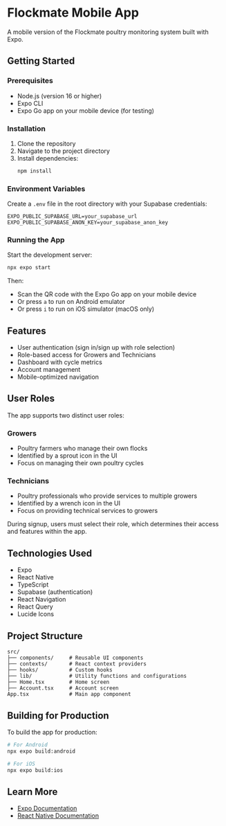 # Flockmate Mobile App

A mobile version of the Flockmate poultry monitoring system built with Expo.

## Getting Started

### Prerequisites

- Node.js (version 16 or higher)
- Expo CLI
- Expo Go app on your mobile device (for testing)

### Installation

1. Clone the repository
2. Navigate to the project directory
3. Install dependencies:
   ```bash
   npm install
   ```

### Environment Variables

Create a `.env` file in the root directory with your Supabase credentials:

```env
EXPO_PUBLIC_SUPABASE_URL=your_supabase_url
EXPO_PUBLIC_SUPABASE_ANON_KEY=your_supabase_anon_key
```

### Running the App

Start the development server:
```bash
npx expo start
```

Then:
- Scan the QR code with the Expo Go app on your mobile device
- Or press `a` to run on Android emulator
- Or press `i` to run on iOS simulator (macOS only)

## Features

- User authentication (sign in/sign up with role selection)
- Role-based access for Growers and Technicians
- Dashboard with cycle metrics
- Account management
- Mobile-optimized navigation

## User Roles

The app supports two distinct user roles:

### Growers
- Poultry farmers who manage their own flocks
- Identified by a sprout icon in the UI
- Focus on managing their own poultry cycles

### Technicians
- Poultry professionals who provide services to multiple growers
- Identified by a wrench icon in the UI
- Focus on providing technical services to growers

During signup, users must select their role, which determines their access and features within the app.

## Technologies Used

- Expo
- React Native
- TypeScript
- Supabase (authentication)
- React Navigation
- React Query
- Lucide Icons

## Project Structure

```
src/
├── components/     # Reusable UI components
├── contexts/       # React context providers
├── hooks/          # Custom hooks
├── lib/            # Utility functions and configurations
├── Home.tsx        # Home screen
├── Account.tsx     # Account screen
App.tsx             # Main app component
```

## Building for Production

To build the app for production:

```bash
# For Android
npx expo build:android

# For iOS
npx expo build:ios
```

## Learn More

- [Expo Documentation](https://docs.expo.dev/)
- [React Native Documentation](https://reactnative.dev/)